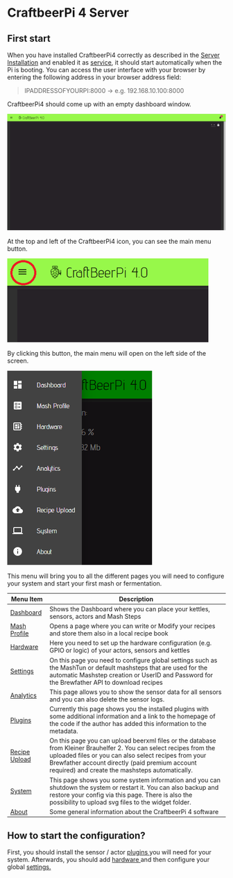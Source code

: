 # CraftbeerPi 4 Server

## First start

When you have installed CraftbeerPi4 correctly as described in the [Server Installation](../server-installation.md) and enabled it as [service](../server-installation.md#automatically-start-the-server-as-service), it should start automatically when the Pi is booting. You can access the user interface with your browser by entering the following address in your browser address field:

> IPADDRESSOFYOURPI:8000 -> e.g. 192.168.10.100:8000

CraftbeerPi4 should come up with an empty dashboard window.

![Empty Dashboard Window](../../.gitbook/assets/cbpi4-emptydashboard.png)

At the top and left of the CraftbeerPi4 icon, you can see the main menu button.

![Main Menu Button](../../.gitbook/assets/cbpi4-mainmenubutton.png)

By clicking this button, the main menu will open on the left side of the screen.

![CraftbeerPi 4 Main Menu](../../.gitbook/assets/cbpi4-mainmenu.png)

This menu will bring you to all the different pages you will need to configure your system and start your first mash or fermentation.

| Menu Item                         | Description                                                                                                                                                                                                                                                                      |
| --------------------------------- | -------------------------------------------------------------------------------------------------------------------------------------------------------------------------------------------------------------------------------------------------------------------------------- |
| [Dashboard](dashboard.md)         | Shows the Dashboard where you can place your kettles, sensors, actors and Mash Steps                                                                                                                                                                                             |
| [Mash Profile](mash-profile.md)   | Opens a page where you can write or Modify your recipes and store them also in a local recipe book                                                                                                                                                                               |
| [Hardware](hardware.md)           | Here you need to set up the hardware configuration (e.g. GPIO or logic) of your actors, sensors and kettles                                                                                                                                                                      |
| [Settings](settings.md)           | On this page you need to configure global settings such as the MashTun or default mashsteps that are used for the automatic Mashstep creation or UserID and Password for the Brewfather API to download recipes                                                                  |
| [Analytics](analytics.md)         | This page allows you to show the sensor data for all sensors and you can also delete the sensor logs.                                                                                                                                                                            |
| [Plugins](plugins.md)             | Currently this page shows you the installed plugins with some additional information and a link to the homepage of the code if the author has added this information to the metadata.                                                                                            |
| [Recipe Upload](recipe-upload.md) | On this page you can upload beerxml files or the database from Kleiner Brauhelfer 2. You can select recipes from the uploaded files or you can also select recipes from your Brewfather account directly (paid premium account required) and create the mashsteps automatically. |
| [System](system.md)               | This page shows you some system information and you can shutdown the system or restart it. You can also backup and restore your config via this page. There is also the possibility to upload svg files to the widget folder.                                                    |
| [About](about.md)                 | Some general information about the CraftbeerPi 4 software                                                                                                                                                                                                                        |

## How to start the configuration?

First, you should install the sensor / actor [plugins ](../plugin-installation.md)you will need for your system. Afterwards, you should add [hardware ](hardware.md)and then configure your global [settings.](settings.md)
